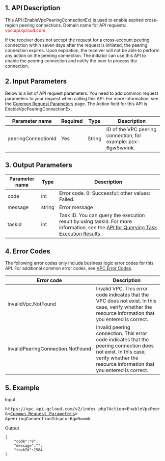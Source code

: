 ## 1. API Description

This API (EnableVpcPeeringConnectionEx) is used to enable expired cross-region peering connections.
Domain name for API requests: <font style="color:red">vpc.api.qcloud.com</font>

If the receiver does not accept the request for a cross-account peering connection within seven days after the request is initiated, the peering connection expires. Upon expiration, the receiver will not be able to perform any action on the peering connection. The initiator can use this API to enable the peering connection and notify the peer to process the connection.

## 2. Input Parameters
Below is a list of API request parameters. You need to add common request parameters to your request when calling this API. For more information, see the <a href="https://intl.cloud.tencent.com/document/product/215/2107/doc/api/372/4153" title="Common Request Parameters">Common Request Parameters</a> page. The Action field for this API is EnableVpcPeeringConnectionEx.

| Parameter name | Required | Type | Description |
|---------|---------|---------|---------|
| peeringConnectionId | Yes | String | ID of the VPC peering connection, for example: pcx-6gw5wvmk. |


## 3. Output Parameters

| Parameter name | Type | Description |
|---------|---------|---------|
| code | int | Error code. 0: Successful; other values: Failed. |
| message | string | Error message |
| taskId | int | Task ID. You can query the execution result by using taskId. For more information, see the <a href="https://intl.cloud.tencent.com/doc/api/245/%e6%9f%a5%e8%af%a2%e4%bb%bb%e5%8a%a1%e6%89%a7%e8%a1%8c%e7%bb%93%e6%9e%9c%e6%8e%a5%e5%8f%a3">API for Querying Task Execution Results</a>. |

## 4. Error Codes
  The following error codes only include business logic error codes for this API. For additional common error codes, see <a href="https://intl.cloud.tencent.com/doc/api/245/4924" title="VPC Error Codes">VPC Error Codes</a>.
	
| Error code | Description |
|---------|---------|
| InvalidVpc.NotFound | Invalid VPC. This error code indicates that the VPC does not exist. In this case, verify whether the resource information that you entered is correct. |
| InvalidPeeringConnection.NotFound | Invalid peering connection. This error code indicates that the peering connection does not exist. In this case, verify whether the resource information that you entered is correct. |

## 5. Example
Input
<pre>
https://vpc.api.qcloud.com/v2/index.php?Action=EnableVpcPeeringConnectionEx
&<<a href="https://intl.cloud.tencent.com/doc/api/229/6976">Common Request Parameters</a>>
&peeringConnectionId=pcx-6gw5wvmk
</pre>
Output
```
{
    "code":"0",
    "message":"",
    "taskId":1584
}
```

